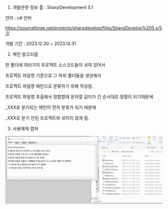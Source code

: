1. 개발관련 정보
툴 : SharpDevelopment 5.1  

언어 : c# 언어

https://sourceforge.net/projects/sharpdevelop/files/SharpDevelop%205.x/5.1/

개발 기간 : 2023.12.30 ~ 2023.12.31 


2. ​메인 알고리즘 

한 폴더에 여러가지 프로젝트 소스코드들이 섞여 있어서

프로젝트 파일명 기준으로 그 하위 폴더들을 생성해서 

프로젝트 파일명 패턴으로 분류하기 위해 작성됨. 

프로젝트 파일명 추출해서 정렬할때 문자열 길이가 긴 순서대로 정렬이 되기때문에 

_XXX로 분기되는 패턴이 먼저 분류가 되기 때문에 

_XXX로 분기 안된 프로젝트와 섞이지 않게 됨.  

3. 사용예제 캡쳐
<img src='https://github.com/sigmak/MoveToSubfolders/blob/main/Csharp/moveToSubFolders_sc.gif' />

